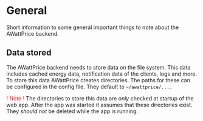 # **General**
Short information to some general important things to note about the AWattPrice backend.

## **Data stored**
The AWattPrice backend needs to store data on the file system. This data includes cached energy data, notification data of the clients, logs and more. To store this data AWattPrice creates directories. The paths for these can be configured in the config file. They default to `~/awattprice/...`.

<span style="color:red">! Note !</span> The directories to store this data are *only* checked at startup of the web app. After the app was started it assumes that these directories exist. They *should not* be deleted while the app is running.
